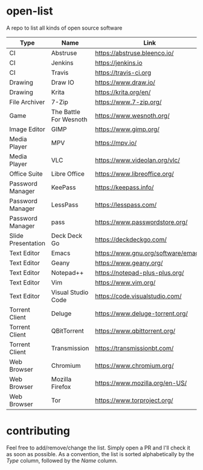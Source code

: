 # open-list
A repo to list all kinds of open source software

| Type | Name | Link |
| ------------- | ------------- | ----- |
| CI | Abstruse | https://abstruse.bleenco.io/ |
| CI | Jenkins | https://jenkins.io |
| CI | Travis | https://travis-ci.org |
| Drawing | Draw IO |https://www.draw.io/ |
| Drawing | Krita | https://krita.org/en/ |
| File Archiver | 7-Zip | https://www.7-zip.org/ |
| Game | The Battle For Wesnoth | https://www.wesnoth.org/ |
| Image Editor | GIMP | https://www.gimp.org/ |
| Media Player | MPV | https://mpv.io/ |
| Media Player | VLC | https://www.videolan.org/vlc/ |
| Office Suite | Libre Office | https://www.libreoffice.org/ |
| Password Manager | KeePass | https://keepass.info/ |
| Password Manager | LessPass | https://lesspass.com/ |
| Password Manager | pass | https://www.passwordstore.org/ |
| Slide Presentation | Deck Deck Go | https://deckdeckgo.com/ |
| Text Editor | Emacs | https://www.gnu.org/software/emacs/ |
| Text Editor | Geany | https://www.geany.org/ |
| Text Editor | Notepad++ | https://notepad-plus-plus.org/ |
| Text Editor | Vim | https://www.vim.org/ |
| Text Editor | Visual Studio Code | https://code.visualstudio.com/ |
| Torrent Client | Deluge | https://www.deluge-torrent.org/ |
| Torrent Client | QBitTorrent | https://www.qbittorrent.org/ |
| Torrent Client | Transmission | https://transmissionbt.com/ |
| Web Browser | Chromium | https://www.chromium.org/ |
| Web Browser | Mozilla Firefox | https://www.mozilla.org/en-US/ |
| Web Browser | Tor | https://www.torproject.org/ |


# contributing
Feel free to add/remove/change the list. Simply open a PR and I'll check it as soon as possible. As a convention, the list is sorted alphabetically by the _Type_ column, followed by the _Name_ column.
